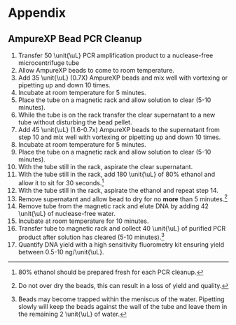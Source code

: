 # Appendix

## AmpureXP Bead PCR Cleanup

<!-- TODO: write info section here
  If there are considerable peaks at 120 bp or less,
  SPRI bead cleanup can be repeated with 1.1X beads to
  further purify PCR sample, but this will greatly reduce yield.
-->

1. Transfer 50 \unit{\uL} PCR amplification product to a
   nuclease-free microcentrifuge tube
1. Allow AmpureXP beads to come to room temperature.
1. Add 35 \unit{\uL} (0.7X) AmpureXP beads and mix
   well with vortexing or pipetting up and down 10 times.
1. Incubate at room temperature for 5 minutes.
1. Place the tube on a magnetic rack and allow solution to clear (5-10 minutes).
1. While the tube is on the rack transfer the clear supernatant
   to a new tube without disturbing the bead pellet.
1. Add 45 \unit{\uL} (1.6-0.7x) AmpureXP beads to the supernatant
   from step 10 and mix well with vortexing or pipetting up and down 10 times.
1. Incubate at room temperature for 5 minutes.
1. Place the tube on a magnetic rack and allow solution to clear (5-10 minutes).
1. With the tube still in the rack, aspirate the clear supernatant.
1. With the tube still in the rack, add 180 \unit{\uL} of 80% ethanol and
   allow it to sit for 30 seconds.[^cleanup-1]
1. With the tube still in the rack, aspirate the ethanol and repeat step 14.
1. Remove supernatant and allow bead to dry for no **more** than 5 minutes.[^cleanup-2]
1. Remove tube from the magnetic rack and elute DNA
   by adding 42 \unit{\uL} of nuclease-free water.
1. Incubate at room temperature for 10 minutes.
1. Transfer tube to magnetic rack and collect 40 \unit{\uL} of purified
   PCR product after solution has cleared (5-10 minutes).[^cleanup-3]
1. Quantify DNA yield with a high sensitivity fluorometry kit
   ensuring yield between 0.5-10 ng/\unit{\uL}.


[^cleanup-1]: 80% ethanol should be prepared fresh for each PCR cleanup.
[^cleanup-2]: Do not over dry the beads, this can result in a loss of yield and quality.
[^cleanup-3]: Beads may become trapped within the meniscus of the water.
  Pipetting slowly will keep the beads against the wall of the tube
  and leave them in the remaining 2 \unit{\uL} of water.

